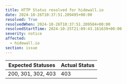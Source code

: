 ```yaml
---
title: HTTP Status resolved for hidewall.io
date: 2024-10-26T10:37:51.209495+00:00
resolved: True
resolvedWhen: 2024-10-26T10:37:51.209504+00:00
resolvedStartTime: 2024-10-25T21:09:43.161639+00:00
severity: notice
affected:
  - hidewall.io
section: issue
---
```


| Expected Statuses | Actual Status  |
|-------------------|----------------|
| 200, 301, 302, 403 | 403 |
